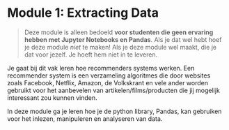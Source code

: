 # Module 1: Extracting Data

> Deze module is alleen bedoeld **voor studenten die geen ervaring hebben met Jupyter Notebooks en Pandas**. Als je dat wel hebt hoef je deze module _niet_ te maken! Als je deze module wel maakt, die je dat voor jezelf. Je hoeft hem niet in te leveren.

Je gaat bij dit vak leren hoe recommenders systems werken. Een recommender system is een verzameling algoritmes die door websites zoals Facebook, Netflix, Amazon, de Volkskrant en vele ander worden gebruikt voor het aanbevelen van artikelen/films/producten die jij mogelijk interessant zou kunnen vinden.

In deze module ga je leren hoe je de python library, Pandas, kan gebruiken voor het inlezen, manipuleren en analyseren van data.
